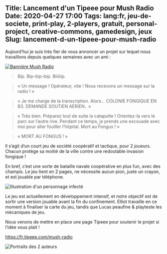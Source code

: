 Title: Lancement d'un Tipeee pour Mush Radio
Date: 2020-04-27 17:00
Tags: lang:fr, jeu-de-societe, print-play, 2-players, gratuit, personal-project, creative-commons, gamedesign, jeux
Slug: lancement-d-un-tipeee-pour-mush-radio
---

Aujourd’hui je suis très fier de vous annoncer un projet sur lequel nous travaillons depuis quelques semaines avec un ami :

[![Bannière Mush Radio](images/2020/04/MushRadio.jpg)](https://fr.tipeee.com/mush-radio)

> Bip. Bip-bip-bip. Biiiiiip.

> « Un message ! Opérateur, vite ! Nous recevons un message sur la radio !  »

> « Je me charge de la transcription. Alors… COLONIE FONGIQUE EN B3. DEMANDE SOUTIEN AÉRIEN.. »

> « Très bien. Préparez tout de suite la catapulte ! Orientez-la vers le parc sur l’autre rive. Pendant ce temps, je prends une escouade avec moi pour aller fouiller l’hôpital. Mort au Fongus ! »

> « MORT AU FONGUS ! »

Il s’agit d’un court jeu de société coopératif et tactique, pour 2 joueurs.
Chacun protège sa moitié de la ville contre une redoutable invasion fongique !

En bref, c’est une sorte de bataille navale coopérative en plus fun, avec des champis. Le jeu tient en 2 pages, ne nécessite aucun pion, juste un crayon, et est jouable par téléphone.

![Illustration d'un personnage infecté](images/2020/04/planche-preparatoire-city-map.jpg)

Le jeu est actuellement en développement intensif, et notre objectif est de sortir une version jouable avant la fin du confinement. Elliot travaille en ce moment à finaliser la carte du jeu, tandis que Lucas peaufine & playteste les mécaniques de jeu.

Nous venons de mettre en place une page Tipeee pour soutenir le projet si l’idée vous plait !

<https://fr.tipeee.com/mush-radio>

![Portraits des 2 auteurs](images/2020/04/Elliot-et-Lucas.png)
